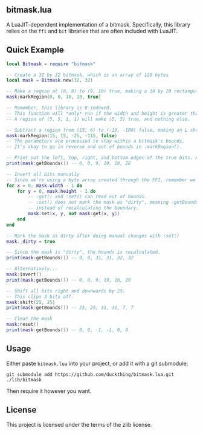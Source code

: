 ## bitmask.lua
A LuaJIT-dependent implementation of a bitmask. Specifically, this library relies on the `ffi` and `bit` libraries
that are often included with LuaJIT.

## Quick Example
```lua
local Bitmask = require "bitmask"

-- Create a 32 by 32 bitmask, which is an array of 128 bytes
local mask = Bitmask.new(32, 32)

-- Make a region at (0, 0) to (9, 19) true, making a 10 by 20 rectangular region true.
mask:markRegion(0, 0, 10, 20, true)

-- Remember, this library is 0-indexed.
-- This function will *only* run if the width and height is greater than 0.
-- A region of (5, 5, 1, 1) will make (5, 5) true, and nothing else.

-- Subtract a region from (15, 6) to (-10, -100) false, making an L shape of true bits.
mask:markRegion(15, 15, -25, -115, false)
-- The parameters are processed to stay within a bitmask's bounds.
-- It's okay to go in reverse and out of bounds in :markRegion().

-- Print out the left, top, right, and bottom edges of the true bits. Also print the width and height of it.
print(mask:getBounds()) -- 0, 0, 9, 19, 10, 20

-- Invert all bits manually
-- Since we're using a byte array created through the FFI, remember we start at 1 and end at size - 1, inclusive.
for x = 0, mask.width - 1 do
	for y = 0, mask.height - 1 do
		-- :get() and :set() can read out of bounds.
		-- :set() does not mark the mask as "dirty", meaning :getBounds() will return a cached boundary
		-- instead of recalculating the boundary.
		mask:set(x, y, not mask:get(x, y))
	end
end

-- Mark the mask as dirty after doing manual changes with :set()
mask._dirty = true

-- Since the mask is "dirty", the bounds is recalculated.
print(mask:getBounds()) -- 0, 0, 31, 31, 32, 32

-- Alternatively...
mask:invert()
print(mask:getBounds()) -- 0, 0, 9, 19, 10, 20

-- Shift all bits right and downwards by 25.
-- This clips 3 bits off.
mask:shift(25, 25)
print(mask:getBounds()) -- 25, 25, 31, 31, 7, 7

-- Clear the mask
mask:reset()
print(mask:getBounds()) -- 0, 0, -1, -1, 0, 0
```

## Usage
Either paste `bitmask.lua` into your project, or add it with a git submodule:

`git submodule add https://github.com/duckthing/bitmask.lua.git ./lib/bitmask`

Then require it however you want.

## License
This project is licensed under the terms of the zlib license.
